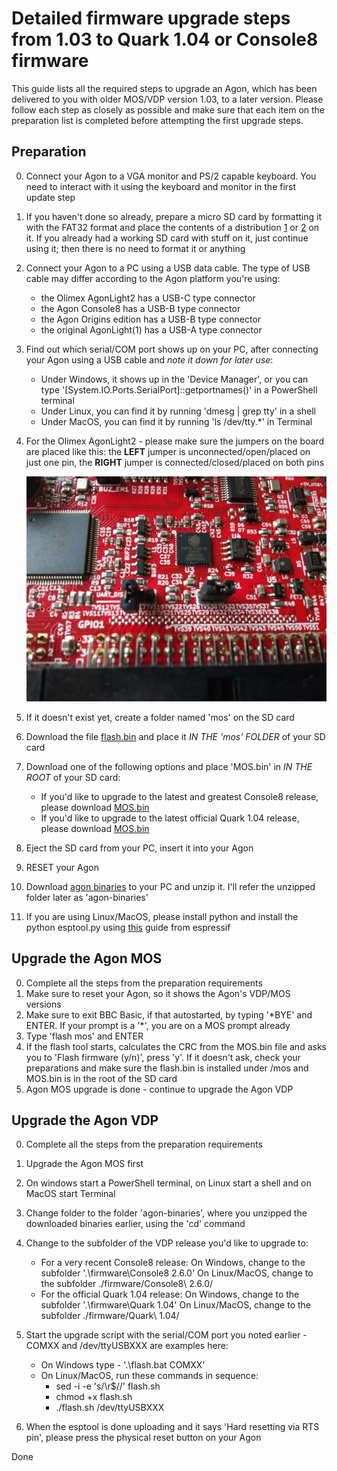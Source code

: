 # Detailed firmware upgrade steps from 1.03 to Quark 1.04 or Console8 firmware

This guide lists all the required steps to upgrade an Agon, which has been delivered to you with older MOS/VDP version 1.03, to a later version.
Please follow each step as closely as possible and make sure that each item on the preparation list is completed before attempting the first upgrade steps.

## Preparation
0. Connect your Agon to a VGA monitor and PS/2 capable keyboard. You need to interact with it using the keyboard and monitor in the first update step
1. If you haven't done so already, prepare a micro SD card by formatting it with the FAT32 format and place the contents of a distribution [1](https://agonmite.gluonspace.com/) or [2](https://github.com/tomm/popup-mos) on it. If you already had a working SD card with stuff on it, just continue using it; then there is no need to format it or anything
2. Connect your Agon to a PC using a USB data cable. The type of USB cable may differ according to the Agon platform you're using:
	- the Olimex AgonLight2 has a USB-C type connector
	- the Agon Console8 has a USB-B type connector
	- the Agon Origins edition has a USB-B type connector
	- the original AgonLight(1) has a USB-A type connector
3. Find out which serial/COM port shows up on your PC, after connecting your Agon using a USB cable and <em>note it down for later use</em>:
	- Under Windows, it shows up in the 'Device Manager', or you can type '[System.IO.Ports.SerialPort]::getportnames()' in a PowerShell terminal
	- Under Linux, you can find it by running 'dmesg | grep tty' in a shell
	- Under MacOS, you can find it by running 'ls /dev/tty.*' in Terminal
4. For the Olimex AgonLight2 - please make sure the jumpers on the board are placed like this: the **LEFT** jumper is unconnected/open/placed on just one pin, the **RIGHT** jumper is connected/closed/placed on both pins

	![detail](images/jumpers.webp)

5. If it doesn't exist yet, create a folder named 'mos' on the SD card
6. Download the file [flash.bin](https://github.com/envenomator/agon-flash/releases/download/v1.6/flash.bin) and place it <em>IN THE 'mos' FOLDER</em> of your SD card
7. Download one of the following options and place 'MOS.bin' in <em>IN THE ROOT</em> of your SD card:
	- If you'd like to upgrade to the latest and greatest Console8 release, please download [MOS.bin](https://github.com/AgonConsole8/agon-mos/releases/latest/download/MOS.bin)
	- If you'd like to upgrade to the latest official Quark 1.04 release, please download [MOS.bin](https://github.com/breakintoprogram/agon-mos/releases/download/v1.04/MOS.bin)
8. Eject the SD card from your PC, insert it into your Agon
9. RESET your Agon
10. Download [agon binaries](https://github.com/envenomator/envenomator.github.io/archive/refs/heads/master.zip) to your PC and unzip it. I'll refer the unzipped folder later as 'agon-binaries'
11. If you are using Linux/MacOS, please install python and install the python esptool.py using [this](https://docs.espressif.com/projects/esptool/en/latest/esp32/) guide from espressif

## Upgrade the Agon MOS
0. Complete all the steps from the preparation requirements
1. Make sure to reset your Agon, so it shows the Agon's VDP/MOS versions
2. Make sure to exit BBC Basic, if that autostarted, by typing '*BYE' and ENTER. If your prompt is a '\*', you are on a MOS prompt already
3. Type 'flash mos' and ENTER
4. If the flash tool starts, calculates the CRC from the MOS.bin file and asks you to 'Flash firmware (y/n)', press 'y'. If it doesn't ask, check your preparations and make sure the flash.bin is installed under /mos and MOS.bin is in the root of the SD card
5. Agon MOS upgrade is done - continue to upgrade the Agon VDP

## Upgrade the Agon VDP
0. Complete all the steps from the preparation requirements
1. Upgrade the Agon MOS first
2. On windows start a PowerShell terminal, on Linux start a shell and on MacOS start Terminal
3. Change folder to the folder 'agon-binaries', where you unzipped the downloaded binaries earlier, using the 'cd' command
4. Change to the subfolder of the VDP release you'd like to upgrade to:
	- For a very recent Console8 release: On Windows, change to the subfolder '.\firmware\Console8 2.6.0\'
	On Linux/MacOS, change to the subfolder ./firmware/Console8\ 2.6.0/
	- For the official Quark 1.04 release: On Windows, change to the subfolder '.\firmware\Quark 1.04\'
	On Linux/MacOS, change to the subfolder ./firmware/Quark\ 1.04/

5. Start the upgrade script with the serial/COM port you noted earlier - COMXX and /dev/ttyUSBXXX are examples here:
	- On Windows type - '.\flash.bat COMXX'
	- On Linux/MacOS, run these commands in sequence:
		- sed -i -e 's/\r$//' flash.sh
		- chmod +x flash.sh
		- ./flash.sh /dev/ttyUSBXXX
6. When the esptool is done uploading and it says 'Hard resetting via RTS pin', please press the physical reset button on your Agon

Done